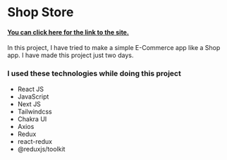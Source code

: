 # Shop Store

#### [You can click here for the link to the site.](https://shop-store-kc.vercel.app/)


In this project, I have tried to make a simple E-Commerce app like a Shop app. I have made this project just two days.


### I used these technologies while doing this project


* React JS
* JavaScript
* Next JS
* Tailwindcss
* Chakra UI
* Axios
* Redux
* react-redux
* @reduxjs/toolkit
